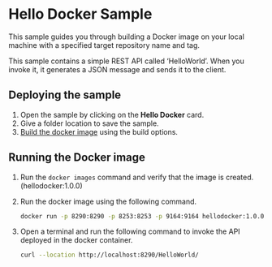# Hello Docker Sample

This sample guides you through building a Docker image on your local machine with a specified target repository name and tag.

This sample contains a simple REST API called ‘HelloWorld’. When you invoke it, it generates a JSON message and sends it to the client.

## Deploying the sample

1.  Open the sample by clicking on the **Hello Docker** card.
2.  Give a folder location to save the sample.
3.  [Build the docker image]({{base_path}}/develop/deploy-artifacts#build-docker-image) using the build options.

## Running the Docker image

1.  Run the `docker images` command and verify that the image is created. (hellodocker:1.0.0)
2.  Run the docker image using the following command.

    ```bash
    docker run -p 8290:8290 -p 8253:8253 -p 9164:9164 hellodocker:1.0.0
    ```
3.  Open a terminal and run the following command to invoke the API deployed in the docker container.

    ```bash
    curl --location http://localhost:8290/HelloWorld/
    ```
    